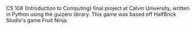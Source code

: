 CS 108 (Introduction to Computing) final project at Calvin University, written in Python using the guizero library. This game was based off HalfBrick Studio's game Fruit Ninja.
